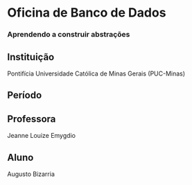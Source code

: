 # Oficina de Banco de Dados
### Aprendendo a construir abstrações
## Instituição
Pontifícia Universidade Católica de Minas Gerais (PUC-Minas)
## Período

## Professora
Jeanne Louize Emygdio
## Aluno
Augusto Bizarria